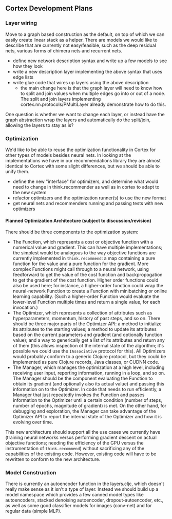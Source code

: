 ## Cortex Development Plans

### Layer wiring
Move to a graph based construction as the default, on top of which we can easily create linear stack as a helper.  There are models we would like to describe that are currently not easy/feasible, such as the deep residual nets, various forms of chimera nets and recurrent nets.
 * define new network description syntax and write up a few models to see how they look
 * write a new description layer implementing the above syntax that uses edge lists
 * write glue code that wires up layers using the above description
   - the main change here is that the graph layer will need to know how to split and join values when multiple edges go into or out of a node.  The split and join layers implementing cortex.nn.protocols/PMultiLayer already demonstrate how to do this.
   
One question is whether we want to change each layer, or instead have the graph abstraction wrap the layers and automatically do the split/join, allowing the layers to stay as is?

### Optimization

We'd like to be able to reuse the optimization functionality in Cortex for other types of models besides neural nets.  In looking at the implementations we have in our recommendations library they are almost identical to Cortex with some slight differences, but we should be able to unify them.
* define the new "interface" for optimizers, and determine what would need to change in think.recommender as well as in cortex to adapt to the new system
* refactor optimizers and the optimization runner(s) to use the new format
* get neural nets and recommenders running and passing tests with new optimizers

#### Planned Optimization Architecture (subject to discussion/revision)

There should be three components to the optimization system:

- The Function, which represents a cost or objective function with a numerical value and gradient. This can have multiple implementations; the simplest would be analogous to the way objective functions are currently implemented in `think.recommend`: a map containing a pure function for the value and a pure function for the gradient. More complex Functions might call through to a neural network, using feedforward to get the value of the cost function and backpropogation to get the gradient of the cost function. Higher order functions could also be used here; for instance, a higher-order function could wrap the neural-network Function to create a Function with minibatching or online learning capability. (Such a higher-order Function would evaluate the lower-level Function multiple times and return a single value, for each invocation.)
- The Optimizer, which represents a collection of attributes such as hyperparameters, momentum, history of past steps, and so on. There should be three major parts of the Optimizer API: a method to initialize its attributes to the starting values; a method to update its attributes based on the current parameters and gradient (and optionally function value); and a way to generically get a list of its attributes and return any of them (this allows inspection of the internal state of the algorithm; it's possible we could use the `IAssociative` protocol for this). All Optimizers would probably conform to a generic Clojure protocol, but they could be implemented as pure Clojure records, Java classes, or CUDNN code.
- The Manager, which manages the optimization at a high level, including receiving user input, reporting information, running in a loop, and so on. The Manager should be the component evaluating the Function to obtain its gradient (and optionally also its actual value) and passing this information on to the Optimizer. In code that needs to run efficiently, a Manager that just repeatedly invokes the Function and passes information to the Optimizer until a certain condition (number of steps, number of epochs, magnitude of gradient) is met. On the other hand, for debugging and exploration, the Manager can take advantage of the Optimizer API to report the internal state of the Optimizer and how it is evolving over time.

This new architecture should support all the use cases we currently have (training neural networks versus performing gradient descent on actual objective functions; needing the efficiency of the GPU versus the instrumentation of `think.recommend`) without sacrificing any of the capabilities of the existing code. However, existing code will have to be rewritten to conform to the new architecture.

### Model Construction

There is currently an autoencoder function in the layers.cljc, which doesn't really make sense as it isn't a type of layer.  Instead we should build up a model namespace which provides a few canned model types like autoencoders, stacked denoising autoencoder, dropout-autoencoder, etc., as well as some good classifier models for images (conv-net) and for regular data (simple MLP). 
